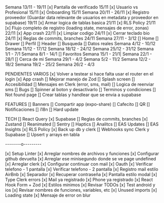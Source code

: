 Semana 13/11 - 19/11
[x] Pantalla de verificado 15/11
[x] Usuario vs Profesional 15/11
[x] Onboarding 15/11
Semana 20/11 - 26/11
[x] Registro proveedor (Guardar data relevante de usuarios en metadata y proveedor en supabase) 19/11
[x] Armar logica de tablas basica 21/11
[x] RLS Policy 21/11
[x] Flujo completo de registro (loading state, mensajes de error, zonas) 22/11
[x] App crash 22/11
[x] Limpiar codigo 24/11
[x] Cerrar teclado bio 24/11
[x] Reglas de commits, branches 24/11
Semana 27/11 - 3/12
[] Home
[] Drawer
[] Perfil
[] Header
[] Busqueda
[] Datos reales
Semana 4/12 - 10/12
Semana 11/12 - 17/12
Semana 18/12 - 24/12
Semana 25/12 - 31/12
Semana 1/1 - 7/1
Semana 8/1 - 14/1
[] Favoritos
Semana 15/1 - 21/1|
Semana 22/1 - 28/1
[] Cerca de mi
Semana 29/1 - 4/2
Semana 5/2 - 11/2
Semana 12/2 - 18/2
Semana 19/2 - 25/2
Semana 26/2 - 4/3

PENDIENTES VARIOS
[x] Volver a testear si hace falta usar el router en el login
[x] App crash
[] Mejorar manejo de Zod
[] Splash screen
[] Accesibilidad
[] Mensajes en Clerk (error, sms, mail)
[] Logica de reenviar sms
[] Bugs
[] Spinner al boton y desactivarlo
[] Terminos y condiciones
[] Not found page
[] Crear tablas y handlear que se envia a supabase

FEATURES
[] Banners
[] Compartir app (expo-share)
[] Cafecito
[] QR
[] Notificaciones
[] i18n
[] Hard update

TECH
[] React Query
[x] Supabase
[] Reglas de commits, branches
[x] Zustand
[] Reanimated
[] Sentry
[] Haptics
[] Analitcs
[] EAS Updates
[] EAS Insights
[x] RLS Policy
[x] Back up db y clerk
[] Webhooks sync Clerk y Supabase
[] Upsert y arrays en tabla

--------o---------

[x] Setup Linter
[x] Arreglar nombres de archivos y funciones
[x] Configurar github devuelta
[x] Arreglar ese minisegundo donde se ve page undefined
[x] Arreglar clerk
[x] Configurar continuar con mail
[x] Oauth
[x] Verificar telefono - 1 pantalla
[x] Verificar telefono - 2 pantalla
[x] Registro mail estilo AirBnb
[x] Separador
[x] Recuperar contraseña
[x] Pantalla estilo modal
[x] Type Clerk errors
[x] Mail ya registrado
[x] Phone ya registrado
[x] React Hook Form + Zod
[x] Estilos minimos
[x] Revisar TODOs
[x] Test android y ios
[x] Revisar nombres de funciones, variables, etc
[x] Unused imports
[x] Loading state
[x] Mensaje de error on blur
